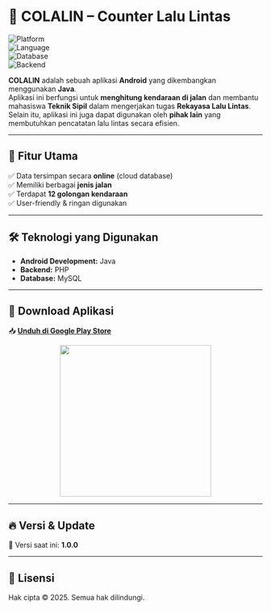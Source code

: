 # 🚗 COLALIN – Counter Lalu Lintas  

![Platform](https://img.shields.io/badge/Platform-Android-green)  
![Language](https://img.shields.io/badge/Java-ED8B00?logo=java&logoColor=white)  
![Database](https://img.shields.io/badge/MySQL-4479A1?logo=mysql&logoColor=white)  
![Backend](https://img.shields.io/badge/PHP-777BB4?logo=php&logoColor=white)  

**COLALIN** adalah sebuah aplikasi **Android** yang dikembangkan menggunakan **Java**.  
Aplikasi ini berfungsi untuk **menghitung kendaraan di jalan** dan membantu mahasiswa **Teknik Sipil** dalam mengerjakan tugas **Rekayasa Lalu Lintas**.  
Selain itu, aplikasi ini juga dapat digunakan oleh **pihak lain** yang membutuhkan pencatatan lalu lintas secara efisien.  

---

## 🚀 **Fitur Utama**  
✅ Data tersimpan secara **online** (cloud database)  
✅ Memiliki berbagai **jenis jalan**  
✅ Terdapat **12 golongan kendaraan**  
✅ User-friendly & ringan digunakan  

---

## 🛠️ **Teknologi yang Digunakan**  
- **Android Development:** Java  
- **Backend:** PHP  
- **Database:** MySQL

---

## 📲 **Download Aplikasi**  
📥 **[Unduh di Google Play Store](https://play.google.com/store/apps/details?id=com.belajar.colalin)**  

<p align="center">
  <img src="https://user-images.githubusercontent.com/83405871/216775061-9345f60a-9a91-4392-beb7-01d99281d3ce.jpg" width="300"/>
</p>  

---

## 🔥 **Versi & Update**  
📌 Versi saat ini: **1.0.0**  

---

## 📝 **Lisensi**  
Hak cipta © 2025. Semua hak dilindungi.
